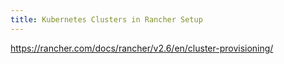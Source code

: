 ```yaml
---
title: Kubernetes Clusters in Rancher Setup
---
```


https://rancher.com/docs/rancher/v2.6/en/cluster-provisioning/